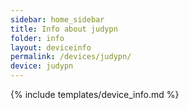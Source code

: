 ```yaml
---
sidebar: home_sidebar
title: Info about judypn
folder: info
layout: deviceinfo
permalink: /devices/judypn/
device: judypn
---
```

{% include templates/device_info.md %}
